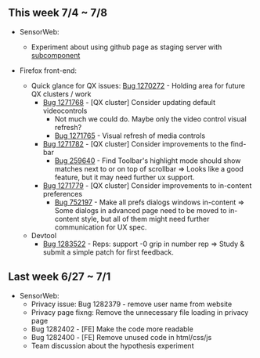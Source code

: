 ## This week 7/4 ~ 7/8
* SensorWeb:
  - Experiment about using github page as staging server with [subcomponent](https://github.com/sensor-web/sensorweb-frontend/tree/a3f3f51698590bee9340d8d7c8c9bf65a83654ca)
  
* Firefox front-end:
  - Quick glance for QX issues: [Bug 1270272](https://bugzilla.mozilla.org/show_bug.cgi?id=1270272) - Holding area for future QX clusters / work
    - [Bug 1271768](https://bugzilla.mozilla.org/show_bug.cgi?id=1271768) - [QX cluster] Consider updating default videocontrols
      - Not much we could do. Maybe only the video control visual refresh?
      - [Bug 1271765](https://bugzilla.mozilla.org/show_bug.cgi?id=1271765) - Visual refresh of media controls
    - [Bug 1271782](https://bugzilla.mozilla.org/show_bug.cgi?id=1271782) - [QX cluster] Consider improvements to the find-bar
      - [Bug 259640](https://bugzilla.mozilla.org/show_bug.cgi?id=259640) - Find Toolbar's highlight mode should show matches next to or on top of scrollbar => Looks like a good feature, but it may need further ux support.
    - [Bug 1271779](https://bugzilla.mozilla.org/show_bug.cgi?id=1271779) - [QX cluster] Consider improvements to in-content preferences
      - [Bug 752197](https://bugzilla.mozilla.org/show_bug.cgi?id=752197) - Make all prefs dialogs windows in-content => Some dialogs in advanced page need to be moved to in-content style, but all of them might need further communication for UX spec.
  - Devtool
    - [Bug 1283522](https://bugzilla.mozilla.org/show_bug.cgi?id=1283522) - Reps: support -0 grip in number rep => Study & submit a simple patch for first feedback.

## Last week 6/27 ~ 7/1
* SensorWeb:
  - Privacy issue: Bug 1282379 - remove user name from website
  - Privacy page fixng: Remove the unnecessary file loading in privacy page
  - Bug 1282402 - [FE] Make the code more readable
  - Bug 1282400 - [FE] Remove unused code in html/css/js
  - Team discussion about the hypothesis experiment
